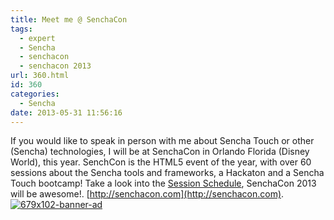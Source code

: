 ```yaml
---
title: Meet me @ SenchaCon
tags:
  - expert
  - Sencha
  - senchacon
  - senchacon 2013
url: 360.html
id: 360
categories:
  - Sencha
date: 2013-05-31 11:56:16
---
```


If you would like to speak in person with me about Sencha Touch or other (Sencha) technologies, I will be at SenchaCon in Orlando Florida (Disney World), this year. SenchCon is the HTML5 event of the year, with over 60 sessions about the Sencha tools and frameworks, a Hackaton and a Sencha Touch bootcamp! Take a look into the [Session Schedule](http://senchacon.com/session-schedule.php), SenchaCon 2013 will be awesome!. [http://senchacon.com](http://senchacon.com). [![679x102-banner-ad](https://www.leeboonstra.com/developer/wp-content/uploads/2013/06/679x102-banner-ad.png)](http://www.senchacon.com)